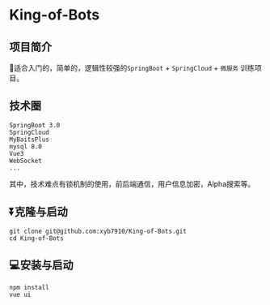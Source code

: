 # King-of-Bots
## 项目简介
🚪适合入门的，简单的，逻辑性较强的`SpringBoot` + `SpringCloud` + `微服务` 训练项目。
## 技术圈
```
SpringBoot 3.0
SpringCloud
MyBaitsPlus
mysql 8.0
Vue3
WebSocket
...
```
其中，技术难点有锁机制的使用，前后端通信，用户信息加密，Alpha搜索等。

## ⏬克隆与启动
```
git clone git@github.com:xyb7910/King-of-Bots.git
cd King-of-Bots
```

## 💻安装与启动

```
npm install
vue ui
```
